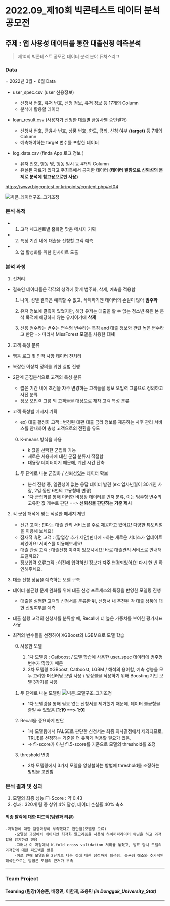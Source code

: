 # 2022.09_제10회 빅콘테스트 데이터 분석 공모전

## 주제 : 앱 사용성 데이터를 통한 대출신청 예측분석
> 제10회 빅콘테스트 공모전 데이터 분석 분야 퓨처스리그
  
### **Data**
 = 2022년 3월 ~ 6월 Data  
    
- user_spec.csv (user 신용정보)
    - 신청서 번호, 유저 번호, 신청 정보, 유저 정보 등 17개의 Column
    - 분석에 활용할 데이터  
    
- loan_result.csv (사용자가 신청한 대출별 금융사별 승인결과)
    - 신청서 번호, 금융사 번호, 상품 번호, 한도, 금리, 신청 여부 **(target)** 등 7개의 Column
    - 예측해야하는 target 변수를 포함한 데이터  
    
- log_data.csv (finda App 로그 정보 )
    - 유저 번호, 행동 명, 행동 일시 등 4개의 Column
    - 유실된 자료가 있다고 주최측에서 공지한 데이터 **(데이터 결함으로 신뢰성의 문제로 분석에 참고용으로만 사용)**  

https://www.bigcontest.or.kr/points/content.php#ct04

![빅콘_데이터구조_크기조정](https://user-images.githubusercontent.com/90736934/209518174-63e72a3e-6779-4419-9370-2db226977caf.png)


### **분석 목적**
- 1. 고객 세그멘트별 홈화면 맞춤 메시지 기획
- 2. 특정 기간 내에 대출을 신청할 고객 예측
- 3. 앱 활성화를 위한 인사이트 도출

     
### **분석 과정**
1. 전처리
- 결측인 데이터들은 각각의 성격에 맞게 범주화, 삭제, 예측을 적용함
    1. 나이, 성별 결측은 예측할 수 없고, 삭제하기엔 데이터의 손실이 많아 **범주화**  

    2. 유저 정보에 결측이 있었지만, 해당 유저는 대출을 할 수 없는 청소년 혹은 본 분석 목적에 해당하지 않는 유저이기에 **삭제**   

    3. 신용 점수라는 변수는 연속형 변수라는 특징 and 대출 정보와 관련 높은 변수라고 판단 => 따라서 MissForest 모델을 사용한 **대체** 

2. 고객 특성 분류
- 행동 로그 및 인적 사항 데이터 전처리
- 복잡한 이상치 정의를 위한 실험 진행
- 2단계 군집분석으로 고객의 특성 분류
    - 짧은 기간 내에 조건을 자주 변경하는 고객들을 정보 오입력 그룹으로 정의하고 사전 분류
    - 정보 오입력 그룹 외 고객들을 대상으로 재차 고객 특성 분류
- 고객 특성별 메시지 기획
    - ex) 대출 활성화 고객 : 변경된 대환 대출 금리 정보를 제공하는 사후 관리 서비스를 안내하여 충성 고객으로의 전환을 유도

  0. K-means 방식을 사용
      - k 값을 선택한 군집화 가능
      - 새로운 사용자에 대한 군집 분류시 적절함
      - 대용량 데이터이기 때문에, 계산 시간 단축  
  
  1. 두 단계로 나눈 군집화 / 신뢰성있는 데이터 확보
      - 분석 진행 중, 일관성이 없는 응답 데이터 발견 (ex: 입사년월이 30개인 사람, 2일 동안 6번의 고용형태 변경)
      - 1차 군집화를 통해 이러한 비정상 데이터를 먼저 분류, 이는 범주형 변수의 고유한 값 개수로 판단 ==> **신뢰성을 판단하는 기준 제시**  
  
2. 각 군집 해석에 맞는 적절한 메세지 제안
      - 신규 고객 : 핀다는 대출 관리 서비스를 주로 제공하고 있어요! 다양한 튜토리얼을 이용해 보세요!
      - 잠재적 휴면 고객 : (팝업창 추가 제안)핀다에 ~하는 새로운 서비스가 업데이트 되었어요! 서비스를 이용해보세요!  
      - 대출 관심 고객 : 대출신청 이력이 있으시네요! 바로 대출관리 서비스로 안내해드릴까요?
      - 정보입력 오류고객 : 이전에 입력하신 정보가 자주 변경되었어요! 다시 한 번 확인해주세요.


3. 대출 신청 상품을 예측하는 모델 구축 
- 데이터 불균형 문제 완화를 위해 대출 신청 프로세스의 특징을 반영한 모델링 진행
    - 대출을 실행한 고객의 신청서를 분류한 뒤, 신청서 내 추천된 각 대출 상품에 대한 신청여부를 예측
- 대출 실행 고객의 신청서를 분류할 때, Recall에 더 높은 가중치를 부여한 평가지표 사용
- 최적의 변수들을 선정하여 XGBoost와 LGBM으로 모델 학습

     0. 사용한 모델
         1. 1차 모델링 : Catboost / 모델 학습에 사용한 user_spec 데이터에 범주형 변수가 많았기 때문
         2. 2차 모델링 XGBoost, Catboost, LGBM / 해석의 용이함, 예측 성능을 모두 고려한 머신러닝 모델 사용 / 앙상블을 적용하기 위해 Boosting 기반 모델 3가지를 사용
     
     1. 두 단계로 나눈 모델링 
          ![빅콘_모델구조_크기조정](https://user-images.githubusercontent.com/90736934/209518599-7b2d945f-8f89-4280-949a-77901a465170.png)  
     
         - 1차 모델링을 통해 필요 없는 신청서를 제거했기 때문에, 데이터 불균형을 줄일 수 있었음 **[1:19 ==> 1:9]**
     
     2. Recall을 중요하게 판단
          - 1차 모델링에서 FALSE로 판단한 신청서는 최종 의사결정에서 제외되므로, TRUE를 선정하는 기준을 더 유하게 적용할 필요가 있음.
          - => f1-score가 아닌 f1.5-score를 기준으로 모델의 threshold를 조정  
     
     3. threshold 변경
         - 2차 모델링에서 3가지 모델을 앙상블하는 방법에 threshold를 조정하는 방법을 고안함  

 
### **분석 결과 및 성과**
1. 모델의 최종 성능 F1-Score : 약 0.43
2. 성과 : 320개 팀 중 상위 4% 달성, 데이터 손실률 40% 축소
    
#### 최종 탈락에 대한 피드백(팀원과 리뷰)
    -과적합에 대한 검증과정이 부족했다고 판단됨(모델링 오류)
        -모델링 과정에서 베이지안 최적화 알고리즘을 사용해 하이퍼파라미터 튜닝을 하고 과적합을 방지하려 했음
        -그러나 이 과정에서 K-fold cross validation 처리를 놓쳤고, 발표 당시 모델의 과적합에 대한 피드백을 받음
        -이로 인해 모델링을 2단계로 나눈 것에 대한 장점까지 퇴색됨. 불균형 해소와 추가적인 해석만으로는 방법론 도입의 근거가 부족


***
### Team Project
#### Teaming   (팀장)이승준, 배정민, 이한재, 조용민 ***(in Dongguk_University_Stat)***

***
